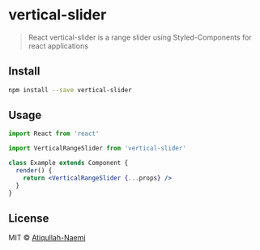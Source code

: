 # vertical-slider

> React vertical-slider is a range slider using Styled-Components for react applications

## Install

```bash
npm install --save vertical-slider
```

## Usage

```jsx
import React from 'react'

import VerticalRangeSlider from 'vertical-slider'

class Example extends Component {
  render() {
    return <VerticalRangeSlider {...props} />
  }
}
```

## License

MIT © [Atiqullah-Naemi](https://github.com/Atiqullah-Naemi)
